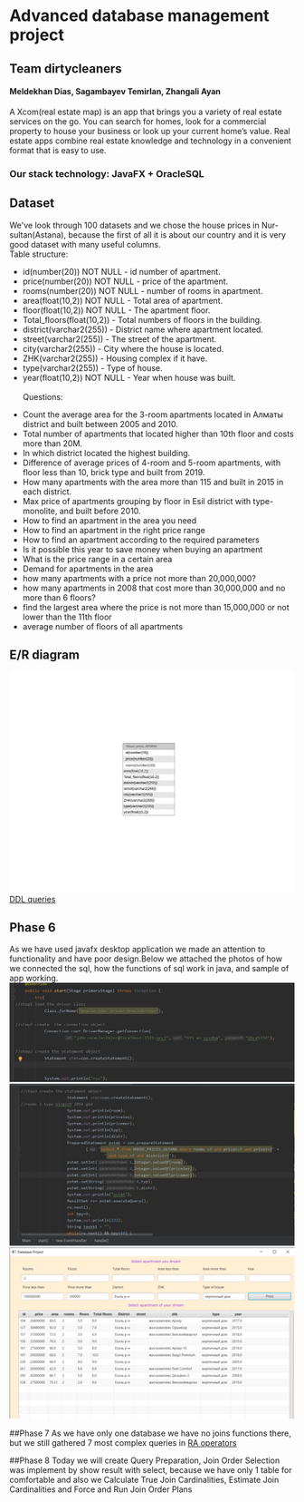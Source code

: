 # Advanced database management project
## Team dirtycleaners
#### Meldekhan Dias, Sagambayev Temirlan, Zhangali Ayan
A Xcom(real estate map) is an app that brings you a variety of real estate services on the go. You can search for homes, look for a commercial property to house your business or look up your current home’s value. Real estate apps combine real estate knowledge and technology in a convenient format that is easy to use. 
### Our stack technology: JavaFX + OracleSQL
###
## Dataset
We've look through 100 datasets and we chose the house prices in Nur-sultan(Astana), because the first of all it is about our country and it is very good dataset with many useful columns. <br/>
Table structure:
- id(number(20)) NOT NULL - id number of apartment.
- price(number(20)) NOT NULL - price of the apartment.
- rooms(number(20)) NOT NULL - number of rooms in apartment.
- area(float(10,2)) NOT NULL - Total area of apartment.
- floor(float(10,2)) NOT NULL - The apartment floor.
- Total_floors(float(10,2)) - Total numbers of floors in the building.
- district(varchar2(255)) - District name where apartment located.
- street(varchar2(255)) - The street of the apartment.
- city(varchar2(255)) - City where the house is located.
- ZHK(varchar2(255)) - Housing complex if it have.
- type(varchar2(255)) - Type of house.
- year(float(10,2)) NOT NULL - Year when house was built. <br/> <br/>
Questions:
* Count the average area for the 3-room apartments located in Алматы district and built between 2005 and 2010.
* Total number of apartments that located higher than 10th floor and costs more than 20M.
* In which district located the highest building.
* Difference of average prices of 4-room and 5-room apartments, with floor less than 10, brick type and  built from 2019.
* How many apartments with the area more than 115 and built in 2015 in each district.
* Max price of apartments grouping by floor in Esil district with type-monolite, and built before 2010.
* How to find an apartment in the area you need
* How to find an apartment in the right price range
* How to find an apartment according to the required parameters
* Is it possible this year to save money when buying an apartment
* What is the price range in a certain area
* Demand for apartments in the area
* how many apartments with a price not more than 20,000,000?
* how many apartments in 2008 that cost more than 30,000,000 and no more than 6 floors?
* find the largest area where the price is not more than 15,000,000 or not lower than the 11th floor
* average number of floors of all apartments

## E/R diagram
![Image alt](https://github.com/DiasSDU/dirtycleaners/blob/main/DirtyCleaners-ER.png)
[DDL queries](https://github.com/DiasSDU/dirtycleaners/blob/main/dirtycleaners-DDL-queries.sql)

## Phase 6
As we have used javafx desktop application we made an attention to functionality and have poor design.Below we attached the photos of how we connected the sql, how the functions of sql work in java, and sample of app working.
![Image alt](https://github.com/DiasSDU/dirtycleaners/blob/main/Phase%206/1.jpeg)
![Image alt](https://github.com/DiasSDU/dirtycleaners/blob/main/Phase%206/2.jpeg)
![Image alt](https://github.com/DiasSDU/dirtycleaners/blob/main/Phase%206/3.png)

##Phase 7
As we have only one database we have no joins functions there, but we still gathered 7 most complex queries in 
[RA operators](https://github.com/DiasSDU/dirtycleaners/tree/main/RA%20operators)

##Phase 8
Today we will create Query Preparation,  Join Order Selection was implement by show result with select, because we have only 1 table for comfortable and also we Calculate True Join Cardinalities,  Estimate Join Cardinalities and Force and Run Join Order Plans

